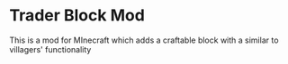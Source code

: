 # Trader Block Mod
This is a mod for MInecraft which adds a craftable block with a similar to villagers' functionality
